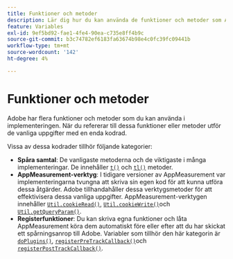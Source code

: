 ```yaml
---
title: Funktioner och metoder
description: Lär dig hur du kan använda de funktioner och metoder som Adobe erbjuder i implementeringen.
feature: Variables
exl-id: 9ef5bd92-fae1-4fe4-90ea-c735e8ff4b9c
source-git-commit: b3c74782ef6183fa63674b98e4c0fc39fc09441b
workflow-type: tm+mt
source-wordcount: '142'
ht-degree: 4%

---
```


# Funktioner och metoder

Adobe har flera funktioner och metoder som du kan använda i implementeringen. När du refererar till dessa funktioner eller metoder utför de vanliga uppgifter med en enda kodrad.

Vissa av dessa kodrader tillhör följande kategorier:

* **Spåra samtal**: De vanligaste metoderna och de viktigaste i många implementeringar. De innehåller [`t()`](t-method.md) och [`tl()`](tl-method.md) metoder.
* **AppMeasurement-verktyg**: I tidigare versioner av AppMeasurement var implementeringarna tvungna att skriva sin egen kod för att kunna utföra dessa åtgärder. Adobe tillhandahåller dessa verktygsmetoder för att effektivisera dessa vanliga uppgifter. AppMeasurement-verktygen innehåller [`Util.cookieRead()`](util-cookieread.md), [`Util.cookieWrite()`](util-cookiewrite.md)och [`Util.getQueryParam()`](util-getqueryparam.md).
* **Registerfunktioner**: Du kan skriva egna funktioner och låta AppMeasurement köra dem automatiskt före eller efter att du har skickat ett spårningsanrop till Adobe. Variabler som tillhör den här kategorin är [`doPlugins()`](doplugins.md), [`registerPreTrackCallback()`](registerpretrackcallback.md)och [`registerPostTrackCallback()`](registerposttrackcallback.md).
